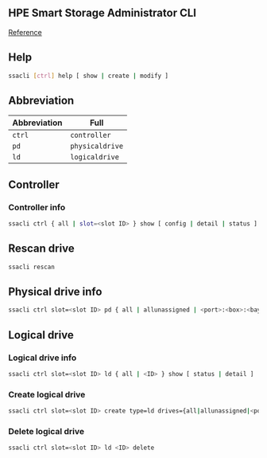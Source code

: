 ## HPE Smart Storage Administrator CLI

[Reference](https://wiki.phoenixlzx.com/page/ssacli/)

## Help
```sh
ssacli [ctrl] help [ show | create | modify ]
```

## Abbreviation
| Abbreviation | Full |
| - | - |
| `ctrl` | `controller` |
| `pd` | `physicaldrive` |
| `ld` | `logicaldrive` |

## Controller

### Controller info
```sh
ssacli ctrl { all | slot=<slot ID> } show [ config | detail | status ]
```

## Rescan drive
```sh
ssacli rescan
```

## Physical drive info
```sh
ssacli ctrl slot=<slot ID> pd { all | allunassigned | <port>:<box>:<bay> } show [ status | detail ]
```

## Logical drive

### Logical drive info
```sh
ssacli ctrl slot=<slot ID> ld { all | <ID> } show [ status | detail ]
```

### Create logical drive
```sh
ssacli ctrl slot=<slot ID> create type=ld drives={all|allunassigned|<port>:<box>:<bay>,<port>:<box>:<bay>,...} [raid={0|1|1+0|5|50|6|60}] [size={<MB>|min|max|maxmbr}]
```

### Delete logical drive
```sh
ssacli ctrl slot=<slot ID> ld <ID> delete
```
